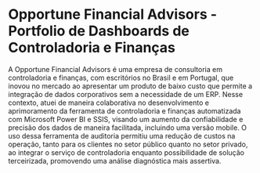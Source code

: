 # Opportune Financial Advisors - Portfolio de Dashboards de Controladoria e Finanças

A Opportune Financial Advisors é uma empresa de consultoria em controladoria e finanças, com escritórios no Brasil e em Portugal, que inovou no mercado ao apresentar um produto de baixo custo que permite a integração de dados corporativos sem a necessidade de um ERP. Nesse contexto, atuei de maneira colaborativa no desenvolvimento e aprimoramento da ferramenta de controladoria e finanças automatizada com Microsoft Power BI e SSIS, visando um aumento da confiabilidade e precisão dos dados de maneira facilitada, incluindo uma versão mobile. O uso dessa ferramenta de auditoria permitiu uma redução de custos na operação, tanto para os clientes no setor público quanto no setor privado, ao integrar o serviço de controladoria enquanto possibilidade de solução terceirizada, promovendo uma análise diagnóstica mais assertiva.
